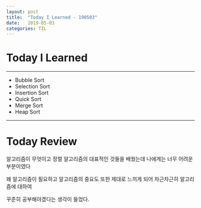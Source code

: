 ```yaml
---
layout: post
title:  "Today I Learned - 190503"
date:   2019-05-03
categories: TIL
---
```


# Today I Learned

---

- Bubble Sort
- Selection Sort
- Insertion Sort
- Quick Sort
- Merge Sort
- Heap Sort

---

# Today Review

알고리즘이 무엇이고 정렬 알고리즘의 대표적인 것들을 배웠는데 나에게는 너무 어려운 부분이였다

왜 알고리즘이 필요하고 알고리즘의 중요도 또한 제대로 느끼게 되어 차근차근히 알고리즘에 대하여

꾸준히 공부해야겠다는 생각이 들었다.
